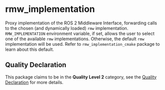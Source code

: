 # rmw_implementation

Proxy implementation of the ROS 2 Middleware Interface, forwarding calls to the chosen (and dynamically loaded) `rmw` implementation.
`RMW_IMPLEMENTATION` environment variable, if set, allows the user to select one of the available `rmw` implementations.
Otherwise, the default `rmw` implementation will be used.
Refer to `rmw_implementation_cmake` package to learn about this default.


## Quality Declaration

This package claims to be in the **Quality Level 2** category, see the [Quality Declaration](./QUALITY_DECLARATION.md) for more details.
